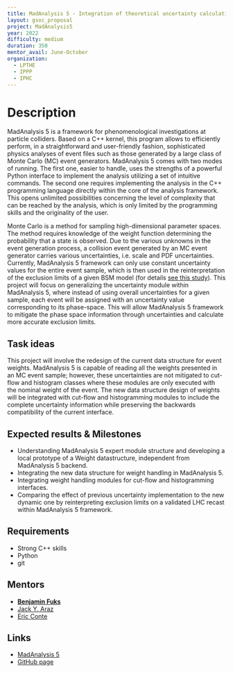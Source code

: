 ```yaml
---
title: MadAnalysis 5 - Integration of theoretical uncertainty calculation with multiweight integration
layout: gsoc_proposal
project: MadAnalysis5
year: 2022
difficulty: medium
duration: 350
mentor_avail: June-October
organization:
  - LPTHE
  - IPPP
  - IPHC
---
```


# Description

MadAnalysis 5 is a framework for phenomenological investigations at particle colliders. 
Based on a C++ kernel, this program allows to efficiently perform, in a straightforward and user-friendly 
fashion, sophisticated physics analyses of event files such as those generated by a large class of 
Monte Carlo (MC) event generators. MadAnalysis 5 comes with two modes of running. The first one, easier 
to handle, uses the strengths of a powerful Python interface to implement the analysis utilizing a set of 
intuitive commands. The second one requires implementing the analysis in the C++ programming language 
directly within the core of the analysis framework. This opens unlimited possibilities concerning the 
level of complexity that can be reached by the analysis, which is only limited by the programming skills 
and the originality of the user.

Monte Carlo is a method for sampling high-dimensional parameter spaces. The method requires knowledge of 
the weight function determining the probability that a state is observed. Due to 
the various unknowns in the event generation process, a collision event generated by an MC event generator
carries various uncertainties, i.e. scale and PDF uncertainties. Currently, MadAnalysis 5 framework can 
only use constant uncertainty values for the entire event sample, which is then used in the reinterpretation
of the exclusion limits of a given BSM model (for details 
[see this study](https://link.springer.com/article/10.1140/epjc/s10052-020-8076-6)). This project will 
focus on generalizing the uncertainty module within MadAnalysis 5, where instead of using overall 
uncertainties for a given sample, each event will be assigned with an uncertainty value corresponding to 
its phase-space. This will allow MadAnalysis 5 framework to mitigate the phase space information through 
uncertainties and calculate more accurate exclusion limits.


## Task ideas

This project will involve the redesign of the current data structure for event weights. 
MadAnalysis 5 is capable of reading all the weights presented in an MC event sample; however, these 
uncertainties are not mitigated to cut-flow and histogram classes where these modules are only executed 
with the nominal weight of the event. The new data structure design of weights will be integrated with 
cut-flow and histogramming modules to include the complete uncertainty information while preserving the 
backwards compatibility of the current interface.

## Expected results & Milestones

- Understanding MadAnalysis 5 expert module structure and developing a local prototype of a Weight 
datastructure, independent from MadAnalysis 5 backend.
- Integrating the new data structure for weight handling in MadAnalysis 5.
- Integrating weight handling modules for cut-flow and histogramming interfaces.
- Comparing the effect of previous uncertainty implementation to the new dynamic one by reinterpreting 
exclusion limits on a validated LHC recast within MadAnalysis 5 framework.

## Requirements

* Strong C++ skills
* Python
* git


## Mentors

* **[Benjamin Fuks](mailto:fuks@lpthe.jussieu.fr)**
* [Jack Y. Araz](mailto:jack.araz@durham.ac.uk)
* [Eric Conte](mailto:eric.conte@iphc.cnrs.fr)


## Links

* [MadAnalysis 5](http://madanalysis.irmp.ucl.ac.be)
* [GitHub page](https://github.com/MadAnalysis/madanalysis5)

